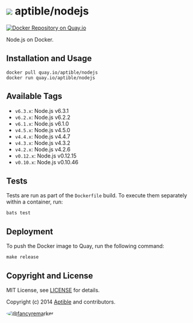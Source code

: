 # ![](https://gravatar.com/avatar/11d3bc4c3163e3d238d558d5c9d98efe?s=64) aptible/nodejs

[![Docker Repository on Quay.io](https://quay.io/repository/aptible/nodejs/status)](https://quay.io/repository/aptible/nodejs)

Node.js on Docker.

## Installation and Usage

    docker pull quay.io/aptible/nodejs
    docker run quay.io/aptible/nodejs

## Available Tags

* `v6.3.x`: Node.js v6.3.1
* `v6.2.x`: Node.js v6.2.2
* `v6.1.x`: Node.js v6.1.0
* `v4.5.x`: Node.js v4.5.0
* `v4.4.x`: Node.js v4.4.7
* `v4.3.x`: Node.js v4.3.2
* `v4.2.x`: Node.js v4.2.6
* `v0.12.x`: Node.js v0.12.15
* `v0.10.x`: Node.js v0.10.46

## Tests

Tests are run as part of the `Dockerfile` build. To execute them separately within a container, run:

    bats test

## Deployment

To push the Docker image to Quay, run the following command:

    make release

## Copyright and License

MIT License, see [LICENSE](LICENSE.md) for details.

Copyright (c) 2014 [Aptible](https://www.aptible.com) and contributors.

[<img src="https://s.gravatar.com/avatar/f7790b867ae619ae0496460aa28c5861?s=60" style="border-radius: 50%;" alt="@fancyremarker" />](https://github.com/fancyremarker)
